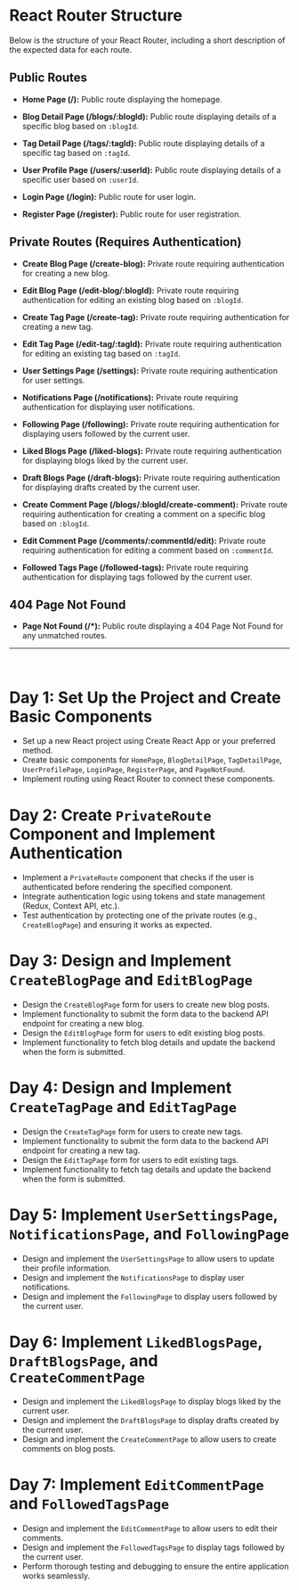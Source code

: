 # React Router Structure

Below is the structure of your React Router, including a short description of the expected data for each route.

## Public Routes

- **Home Page (/):**
  Public route displaying the homepage.

- **Blog Detail Page (/blogs/:blogId):**
  Public route displaying details of a specific blog based on `:blogId`.

- **Tag Detail Page (/tags/:tagId):**
  Public route displaying details of a specific tag based on `:tagId`.

- **User Profile Page (/users/:userId):**
  Public route displaying details of a specific user based on `:userId`.

- **Login Page (/login):**
  Public route for user login.

- **Register Page (/register):**
  Public route for user registration.

## Private Routes (Requires Authentication)

- **Create Blog Page (/create-blog):**
  Private route requiring authentication for creating a new blog.

- **Edit Blog Page (/edit-blog/:blogId):**
  Private route requiring authentication for editing an existing blog based on `:blogId`.

- **Create Tag Page (/create-tag):**
  Private route requiring authentication for creating a new tag.

- **Edit Tag Page (/edit-tag/:tagId):**
  Private route requiring authentication for editing an existing tag based on `:tagId`.

- **User Settings Page (/settings):**
  Private route requiring authentication for user settings.

- **Notifications Page (/notifications):**
  Private route requiring authentication for displaying user notifications.

- **Following Page (/following):**
  Private route requiring authentication for displaying users followed by the current user.

- **Liked Blogs Page (/liked-blogs):**
  Private route requiring authentication for displaying blogs liked by the current user.

- **Draft Blogs Page (/draft-blogs):**
  Private route requiring authentication for displaying drafts created by the current user.

- **Create Comment Page (/blogs/:blogId/create-comment):**
  Private route requiring authentication for creating a comment on a specific blog based on `:blogId`.

- **Edit Comment Page (/comments/:commentId/edit):**
  Private route requiring authentication for editing a comment based on `:commentId`.

- **Followed Tags Page (/followed-tags):**
  Private route requiring authentication for displaying tags followed by the current user.

## 404 Page Not Found

- **Page Not Found (/\*):**
  Public route displaying a 404 Page Not Found for any unmatched routes.

---

<p>&nbsp<p>

# Day 1: Set Up the Project and Create Basic Components

- Set up a new React project using Create React App or your preferred method.
- Create basic components for `HomePage`, `BlogDetailPage`, `TagDetailPage`, `UserProfilePage`, `LoginPage`, `RegisterPage`, and `PageNotFound`.
- Implement routing using React Router to connect these components.

# Day 2: Create `PrivateRoute` Component and Implement Authentication

- Implement a `PrivateRoute` component that checks if the user is authenticated before rendering the specified component.
- Integrate authentication logic using tokens and state management (Redux, Context API, etc.).
- Test authentication by protecting one of the private routes (e.g., `CreateBlogPage`) and ensuring it works as expected.

# Day 3: Design and Implement `CreateBlogPage` and `EditBlogPage`

- Design the `CreateBlogPage` form for users to create new blog posts.
- Implement functionality to submit the form data to the backend API endpoint for creating a new blog.
- Design the `EditBlogPage` form for users to edit existing blog posts.
- Implement functionality to fetch blog details and update the backend when the form is submitted.

# Day 4: Design and Implement `CreateTagPage` and `EditTagPage`

- Design the `CreateTagPage` form for users to create new tags.
- Implement functionality to submit the form data to the backend API endpoint for creating a new tag.
- Design the `EditTagPage` form for users to edit existing tags.
- Implement functionality to fetch tag details and update the backend when the form is submitted.

# Day 5: Implement `UserSettingsPage`, `NotificationsPage`, and `FollowingPage`

- Design and implement the `UserSettingsPage` to allow users to update their profile information.
- Design and implement the `NotificationsPage` to display user notifications.
- Design and implement the `FollowingPage` to display users followed by the current user.

# Day 6: Implement `LikedBlogsPage`, `DraftBlogsPage`, and `CreateCommentPage`

- Design and implement the `LikedBlogsPage` to display blogs liked by the current user.
- Design and implement the `DraftBlogsPage` to display drafts created by the current user.
- Design and implement the `CreateCommentPage` to allow users to create comments on blog posts.

# Day 7: Implement `EditCommentPage` and `FollowedTagsPage`

- Design and implement the `EditCommentPage` to allow users to edit their comments.
- Design and implement the `FollowedTagsPage` to display tags followed by the current user.
- Perform thorough testing and debugging to ensure the entire application works seamlessly.
